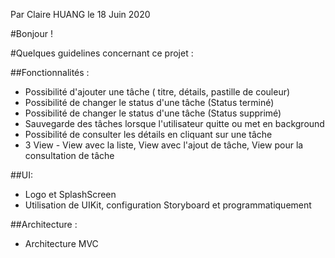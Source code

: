Par Claire HUANG le 18 Juin 2020

#Bonjour !

#Quelques guidelines concernant ce projet :


##Fonctionnalités :
* Possibilité d'ajouter une tâche ( titre, détails, pastille de couleur)
* Possibilité de changer le status d'une tâche (Status terminé)
* Possibilité de changer le status d'une tâche (Status supprimé)
* Sauvegarde des tâches lorsque l'utilisateur quitte ou met en background
* Possibilité de consulter les détails en cliquant sur une tâche
* 3 View - View avec la liste, View avec l'ajout de tâche, View pour la consultation de tâche

##UI:
* Logo et SplashScreen
* Utilisation de UIKit, configuration Storyboard et programmatiquement

##Architecture :
* Architecture MVC
